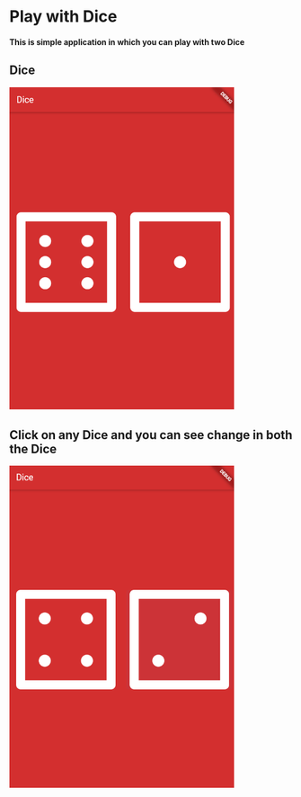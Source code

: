 # Play with Dice

#### This is simple application in which you can play with two Dice

## Dice

<img src="ss1.png" width="400px">

## Click on any Dice and you can see change in both the Dice

<img src="ss2.png" width="400px">
